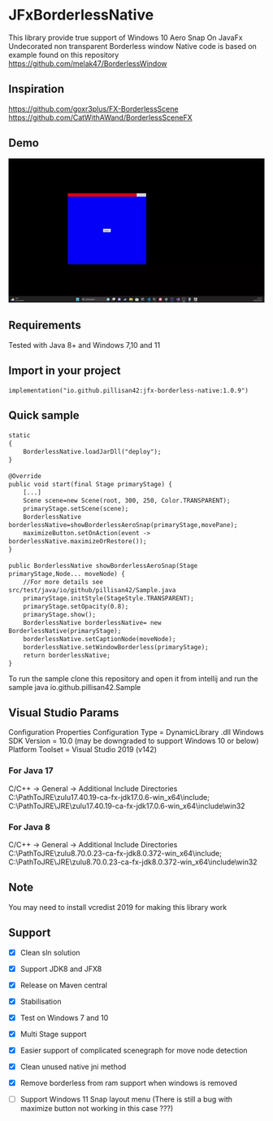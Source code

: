 JFxBorderlessNative
================

This library provide true support of Windows 10 Aero Snap On JavaFx Undecorated non transparent Borderless window
Native code is based on example found on this repository https://github.com/melak47/BorderlessWindow

## Inspiration 
https://github.com/goxr3plus/FX-BorderlessScene
https://github.com/CatWithAWand/BorderlessSceneFX

## Demo
![Demo](./demo/demo.webp)

## Requirements
Tested with Java 8+ and Windows 7,10 and 11

## Import in your project

    implementation("io.github.pillisan42:jfx-borderless-native:1.0.9")

## Quick sample

    static
    {
        BorderlessNative.loadJarDll("deploy");
    }

    @Override
    public void start(final Stage primaryStage) {
        [...]
        Scene scene=new Scene(root, 300, 250, Color.TRANSPARENT);
        primaryStage.setScene(scene);
        BorderlessNative borderlessNative=showBorderlessAeroSnap(primaryStage,movePane);
        maximizeButton.setOnAction(event -> borderlessNative.maximizeOrRestore());
    }

    public BorderlessNative showBorderlessAeroSnap(Stage primaryStage,Node... moveNode) {
        //For more details see src/test/java/io/github/pillisan42/Sample.java
        primaryStage.initStyle(StageStyle.TRANSPARENT);
        primaryStage.setOpacity(0.8);
        primaryStage.show();
        BorderlessNative borderlessNative= new BorderlessNative(primaryStage);
        borderlessNative.setCaptionNode(moveNode);
        borderlessNative.setWindowBorderless(primaryStage);
        return borderlessNative;
    }

To run the sample clone this repository and open it from intellij and run the sample
java io.github.pillisan42.Sample

## Visual Studio Params
Configuration Properties
Configuration Type = DynamicLibrary .dll
Windows SDK Version = 10.0 (may be downgraded to support Windows 10 or below)
Platform Toolset = Visual Studio 2019 (v142)

### For Java 17

C/C++ -> General -> Additional Include Directories C:\PathToJRE\zulu17.40.19-ca-fx-jdk17.0.6-win_x64\include; C:\PathToJRE\JRE\zulu17.40.19-ca-fx-jdk17.0.6-win_x64\include\win32

### For Java 8

C/C++ -> General -> Additional Include Directories C:\PathToJRE\zulu8.70.0.23-ca-fx-jdk8.0.372-win_x64\include; C:\PathToJRE\JRE\zulu8.70.0.23-ca-fx-jdk8.0.372-win_x64\include\win32

## Note

You may need to install vcredist 2019 for making this library work

## Support
- [x] Clean sln solution
- [x] Support JDK8 and JFX8 
- [x] Release on Maven central
- [X] Stabilisation
- [X] Test on Windows 7 and 10
- [X] Multi Stage support
- [x] Easier support of complicated scenegraph for move node detection
- [x] Clean unused native jni method
- [x] Remove borderless from ram support when windows is removed
- [ ] Support Windows 11 Snap layout menu (There is still a bug with maximize button not working in this case ???)

